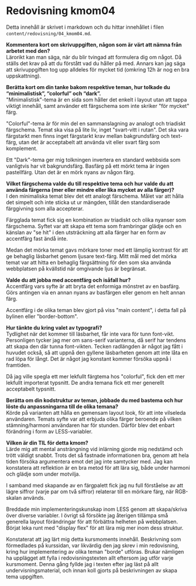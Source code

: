 ---
---
Redovisning kmom04
=========================

Detta innehåll är skrivet i markdown och du hittar innehållet i filen
`content/redovisning/04_kmom04.md`.

**Kommentera kort om skrivuppgiften, någon som är värt att nämna från arbetet
med den?**  
Lärorikt kan man säga, när du blir tvingad att formulera dig om något.
Då ställs det krav på att du förstått vad du håller på med. Annars kan jag
säga att skrivuppgiften tog upp alldeles för mycket tid
(omkring 12h är nog en bra uppskattning).

**Berätta kort om din tanke bakom respektive teman, hur tolkade du
“minimalistisk”, “colorful” och “dark”.**  
"Minimalistisk"-tema är en sida som håller det enkelt i layout utan att tappa
viktigt innehåll, samt använder ett färgschema som inte skriker "för mycket"
färg.  

"Colorful"-tema är för min del en sammanslagning av analogt och triadiskt
färgschema. Temat ska visa på lite liv, inget "svart-vitt i rutan".
Det ska vara färgstarkt men finns inget färgstarkt krav mellan bakgrundsfärg
och text-färg, utan det är acceptabelt att använda vit eller svart färg som
komplement.  

Ett "Dark"-tema ger mig tolkningen invertera en standard webbsida som vanligtvis
har vit bakgrundsfärg. Basfärg på ett mörkt tema är ingen pastellfärg. Utan det
är en mörk nyans av någon färg.  

**Vilket färgschema valde du till respektive tema och hur valde du att använda
färgerna (mer eller mindre eller lika mycket av alla färger)?**  
I den minimaliska temat blev det ett analogt färschema. Målet var att hålla det
simpelt och inte sticka ut ur mängden, tillåt den standardiserade färggivning
som alla accepterar.

Färgglada temat fick sig en kombination av triadiskt och olika nyanser som
färgschema. Syftet var att skapa ett tema som frambringar glädje och en känslan
av "se hit" i den utsträckning att alla färger har en form av accentfärg fast
ändå inte.

Medan det mörka temat gavs mörkare toner med ett lämplig kontrast för att ge
behaglig läsbarhet genom ljusare text-färg. Mitt mål med det mörka temat var
att hitta en behaglig färgsättning för den som ska använda webbplatsen på
kvällstid när omgivande ljus är begränsat.

**Valde du att jobba med accentfärg och isåfall hur?**  
Accentfärg vars syfte är att bryta det enformiga mönstret av en basfärg. Görs
antingen via en annan nyans av basfärgen eller genom en helt annan färg.

Accentfärg i de olika teman blev gjort på viss "main content", i detta
fall på bylinen eller "border-bottom".

**Hur tänkte du kring valet av typografi?**  
Tydlighet när det kommer till läsbarhet, får inte vara för tunn font-vikt.
Personligen tycker jag mer om sans-serif varianterna, då serif har tendens att
skapa den där tunna font-vikten. Tecken radlängden är något jag fått i huvudet
också, så att uppnå den gyllene läsbarheten genom att inte låta en rad löpa för
långt. Det är något jag konstant kommer försöka uppnå i framtiden.

Då jag ville spegla ett mer lekfullt färgtema hos "colorful", fick den ett
mer lekfullt importerat typsnitt. De andra temana fick ett mer generellt
acceptabelt typsnitt.

**Berätta om din kodstruktur av teman, jobbade du med bastema och hur löste du
anpassningarna till de olika temana?**  
Körde på varianten att hålla en gemensam layout look, för att inte vilseleda
användaren. Temats syfte var att erbjuda olika färger beroende på vilken
stämning/harmoni användaren har för stunden. Därför blev det enbart förändring
i form av LESS-variabler.

**Vilken är din TIL för detta kmom?**  
Lärde mig att mental ansträngning vid inlärning gjorde mig nedstämd och trött
väldigt snabbt. Trots det så fastnade informationen bra, genom att hela tiden
försöka argumentera emot det jag inte samtycker med. Jag kan konstatera att
reflektion är en bra metod för att lära sig, både under harmoni och glädje som
under motvilja.

I samband med skapande av en färgpalett fick jag nu full förståelse av att lägre
siffror (varje par om två siffror) relaterar till en mörkare färg, när
RGB-skalan används.

Breddade min implementeringskunskap inom LESS genom att skapa/skriva över
diverse variabler. I övrigt så försökte jag återigen tillämpa små generella
layout förändringar för att förbättra helheten på webbplatsen. Börjat leka
runt med "display flex" för att lära mig mer inom dess struktur.

Konstaterat att jag lärt mig detta kursmoments innehåll. Beskrivning som
förmedlades på kurssidan, var likvärdig den jag skrev i min redovisning, kring
hur implementering av olika teman "borde" utföras. Brukar nämligen ha upplägget
att fylla i redovisningstexten allt eftersom jag utför varje kursmoment. Denna
gång fyllde jag i texten efter jag läst på allt undervisningsmaterial, och
innan koll gjorts på beskrivningen av skapa tema uppgiften.

